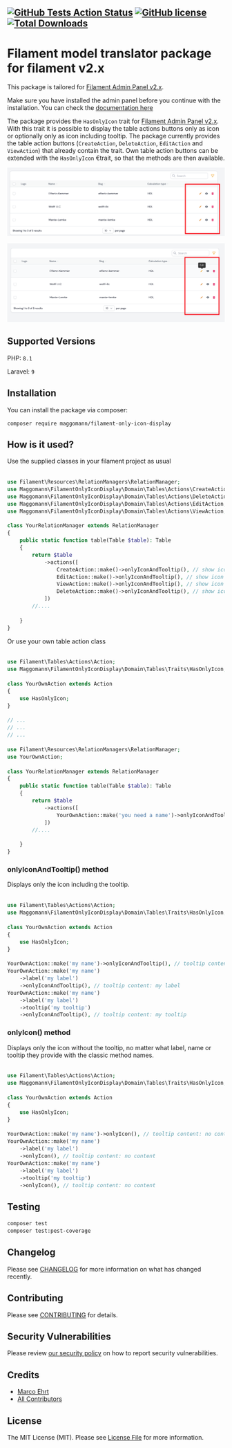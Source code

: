 [![GitHub Tests Action Status](https://img.shields.io/github/actions/workflow/status/Maggomann/filament-only-icon-display/run-tests.yml?branch%3Amain&label=tests)](https://github.com/Maggomann/filament-only-icon-display/actions?query=workflow%3Arun-tests+branch%3Amain) [![GitHub license](https://img.shields.io/github/license/Maggomann/filament-only-icon-display)](https://github.com/Maggomann/filament-only-icon-display/blob/main/LICENSE.md) [![Total Downloads](https://img.shields.io/packagist/dt/maggomann/filament-only-icon-display.svg?style=flat-square)](https://packagist.org/packages/maggomann/filament-only-icon-display)
---

# Filament model translator package for filament v2.x
This package is tailored for [Filament Admin Panel v2.x](https://filamentphp.com/docs/2.x/admin/installation).

Make sure you have installed the admin panel before you continue with the installation. You can check the [documentation here](https://filamentphp.com/docs/2.x/admin/installation)

The package provides the `HasOnlyIcon` trait for [Filament Admin Panel v2.x](https://filamentphp.com/docs/2.x/admin/installation). With this trait it is possible to display the table actions buttons only as icon or optionally only as icon including tooltip. The package currently provides the table action buttons (`CreateAction`, `DeleteAction`, `EditAction` and `ViewAction`) that already contain the trait. Own table action buttons can be extended with the `HasOnlyIcon` €trait, so that the methods are then available.

![only_icon](./docs/assets/only_icon.png)

![only_icon_and_tooltip](./docs/assets/only_icon_and_tooltip.png)

## Supported Versions

PHP: `8.1`

Laravel: `9`

## Installation

You can install the package via composer:

```console
composer require maggomann/filament-only-icon-display
```

## How is it used?

Use the supplied classes in your filament project as usual

```php

use Filament\Resources\RelationManagers\RelationManager;
use Maggomann\FilamentOnlyIconDisplay\Domain\Tables\Actions\CreateAction;
use Maggomann\FilamentOnlyIconDisplay\Domain\Tables\Actions\DeleteAction;
use Maggomann\FilamentOnlyIconDisplay\Domain\Tables\Actions\EditAction;
use Maggomann\FilamentOnlyIconDisplay\Domain\Tables\Actions\ViewAction;

class YourRelationManager extends RelationManager
{
    public static function table(Table $table): Table
    {
        return $table
            ->actions([
                CreateAction::make()->onlyIconAndTooltip(), // show icon and tooltip with the content of $this->name
                EditAction::make()->onlyIconAndTooltip(), // show icon and tooltip with the content of $this->name
                ViewAction::make()->onlyIconAndTooltip(), // show icon and tooltip with the content of $this->name
                DeleteAction::make()->onlyIconAndTooltip(), // show icon and tooltip with the content of $this->name
            ])
        //....

    }
}
```

Or use your own table action class

```php

use Filament\Tables\Actions\Action;
use Maggomann\FilamentOnlyIconDisplay\Domain\Tables\Traits\HasOnlyIcon;

class YourOwnAction extends Action
{
    use HasOnlyIcon;
}

// ...
// ...
// ...

use Filament\Resources\RelationManagers\RelationManager;
use YourOwnAction;

class YourRelationManager extends RelationManager
{
    public static function table(Table $table): Table
    {
        return $table
            ->actions([
                YourOwnAction::make('you need a name')->onlyIconAndTooltip(),
            ])
        //....

    }
}

```

### onlyIconAndTooltip() method

Displays only the icon including the tooltip.

```php

use Filament\Tables\Actions\Action;
use Maggomann\FilamentOnlyIconDisplay\Domain\Tables\Traits\HasOnlyIcon;

class YourOwnAction extends Action
{
    use HasOnlyIcon;
}

YourOwnAction::make('my name')->onlyIconAndTooltip(), // tooltip content: my name
YourOwnAction::make('my name')
    ->label('my label')
    ->onlyIconAndTooltip(), // tooltip content: my label
YourOwnAction::make('my name')
    ->label('my label')
    ->tooltip('my tooltip')
    ->onlyIconAndTooltip(), // tooltip content: my tooltip

```

### onlyIcon() method

Displays only the icon without the tooltip, no matter what label, name or tooltip they provide with the classic method names.

```php

use Filament\Tables\Actions\Action;
use Maggomann\FilamentOnlyIconDisplay\Domain\Tables\Traits\HasOnlyIcon;

class YourOwnAction extends Action
{
    use HasOnlyIcon;
}

YourOwnAction::make('my name')->onlyIcon(), // tooltip content: no content
YourOwnAction::make('my name')
    ->label('my label')
    ->onlyIcon(), // tooltip content: no content
YourOwnAction::make('my name')
    ->label('my label')
    ->tooltip('my tooltip')
    ->onlyIcon(), // tooltip content: no content
```

## Testing

```bash
composer test
composer test:pest-coverage
```

## Changelog

Please see [CHANGELOG](CHANGELOG.md) for more information on what has changed recently.

## Contributing

Please see [CONTRIBUTING](.github/CONTRIBUTING.md) for details.

## Security Vulnerabilities

Please review [our security policy](../../security/policy) on how to report security vulnerabilities.

## Credits

- [Marco Ehrt](https://github.com/Maggomann)
- [All Contributors](../../contributors)

## License

The MIT License (MIT). Please see [License File](LICENSE.md) for more information.
